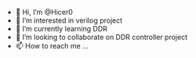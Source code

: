 - 👋 Hi, I’m @Hicer0
- 👀 I’m interested in verilog project
- 🌱 I’m currently learning DDR 
- 💞️ I’m looking to collaborate on DDR  controller project
- 📫 How to reach me ...

<!---
Hicer0/Hicer0 is a ✨ special ✨ repository because its `README.md` (this file) appears on your GitHub profile.
You can click the Preview link to take a look at your changes.
--->

